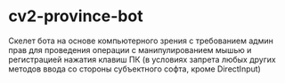 # cv2-province-bot
Скелет бота на основе компьютерного зрения с требованием админ прав для проведения операции с манипулированием мышью и регистрацией нажатия клавиш ПК (в условиях запрета любых других методов ввода со стороны субъектного софта, кроме DirectInput)
